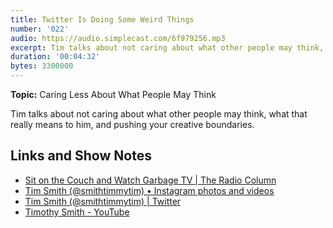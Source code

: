 ```yaml
---
title: Twitter Is Doing Some Weird Things
number: '022'
audio: https://audio.simplecast.com/6f979256.mp3
excerpt: Tim talks about not caring about what other people may think, what that really means to him, and pushing your creative boundaries.
duration: '00:04:32'
bytes: 3300000
---
```


**Topic:** Caring Less About What People May Think

Tim talks about not caring about what other people may think, what that really means to him, and pushing your creative boundaries.

## Links and Show Notes

- [Sit on the Couch and Watch Garbage TV \| The Radio Column](https://ttimsmith.com/podcasts/column/sit-on-the-couch-and-watch-garbage-tv/)
- [Tim Smith (@smithtimmytim) • Instagram photos and videos](https://www.instagram.com/smithtimmytim/)
- [Tim Smith (@smithtimmytim) \| Twitter](https://twitter.com/smithtimmytim)
- [Timothy Smith - YouTube](https://www.youtube.com/smithtimmytim)

